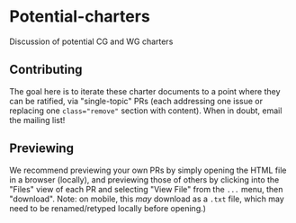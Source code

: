 # Potential-charters

Discussion of potential CG and WG charters

## Contributing

The goal here is to iterate these charter documents to a point where they can be ratified, via "single-topic" PRs (each addressing one issue or replacing one `class="remove"` section with content).
When in doubt, email the mailing list!

## Previewing

We recommend previewing your own PRs by simply opening the HTML file in a browser (locally), and previewing those of others by clicking into the "Files" view of each PR and selecting "View File" from the `...` menu, then "download".
Note: on mobile, this _may_ download as a `.txt` file, which may need to be renamed/retyped locally before opening.)
